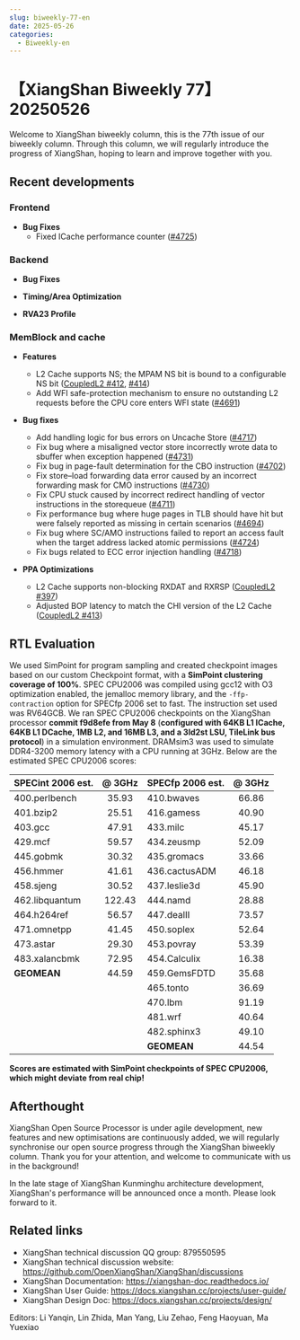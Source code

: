 ```yaml
---
slug: biweekly-77-en
date: 2025-05-26
categories:
  - Biweekly-en
---
```


# 【XiangShan Biweekly 77】20250526

Welcome to XiangShan biweekly column, this is the 77th issue of our biweekly column. Through this column, we will regularly introduce the progress of XiangShan, hoping to learn and improve together with you.

<!-- more -->
## Recent developments

### Frontend

- **Bug Fixes**
    - Fixed ICache performance counter ([#4725](https://github.com/OpenXiangShan/XiangShan/pull/4725))

### Backend

- **Bug Fixes**

- **Timing/Area Optimization**

- **RVA23 Profile**

### MemBlock and cache

- **Features**
  - L2 Cache supports NS; the MPAM NS bit is bound to a configurable NS bit ([CoupledL2 #412](https://github.com/OpenXiangShan/CoupledL2/pull/412), [#414](https://github.com/OpenXiangShan/CoupledL2/pull/414))
  - Add WFI safe-protection mechanism to ensure no outstanding L2 requests before the CPU core enters WFI state ([#4691](https://github.com/OpenXiangShan/XiangShan/pull/4691))

- **Bug fixes**
  - Add handling logic for bus errors on Uncache Store ([#4717](https://github.com/OpenXiangShan/XiangShan/pull/4717))
  - Fix bug where a misaligned vector store incorrectly wrote data to sbuffer when exception happened ([#4731](https://github.com/OpenXiangShan/XiangShan/pull/4731))
  - Fix bug in page-fault determination for the CBO instruction ([#4702](https://github.com/OpenXiangShan/XiangShan/pull/4702))
  - Fix store–load forwarding data error caused by an incorrect forwarding mask for CMO instructions ([#4730](https://github.com/OpenXiangShan/XiangShan/pull/4730))
  - Fix CPU stuck caused by incorrect redirect handling of vector instructions in the storequeue ([#4711](https://github.com/OpenXiangShan/XiangShan/pull/4711))
  - Fix performance bug where huge pages in TLB should have hit but were falsely reported as missing in certain scenarios ([#4694](https://github.com/OpenXiangShan/XiangShan/pull/4694))
  - Fix bug where SC/AMO instructions failed to report an access fault when the target address lacked atomic permissions ([#4724](https://github.com/OpenXiangShan/XiangShan/pull/4724))
  - Fix bugs related to ECC error injection handling ([#4718](https://github.com/OpenXiangShan/XiangShan/pull/4718))

- **PPA Optimizations**
  - L2 Cache supports non-blocking RXDAT and RXRSP ([CoupledL2 #397](https://github.com/OpenXiangShan/CoupledL2/pull/397))
  - Adjusted BOP latency to match the CHI version of the L2 Cache ([CoupledL2 #413](https://github.com/OpenXiangShan/CoupledL2/pull/413))

## RTL Evaluation

We used SimPoint for program sampling and created checkpoint images based on our custom Checkpoint format, with a **SimPoint clustering coverage of 100%**. SPEC CPU2006 was compiled using gcc12 with O3 optimization enabled, the jemalloc memory library, and the `-ffp-contraction` option for SPECfp 2006 set to fast. The instruction set used was RV64GCB. We ran SPEC CPU2006 checkpoints on the XiangShan processor **commit f9d8efe from May 8** (**configured with 64KB L1 ICache, 64KB L1 DCache, 1MB L2, and 16MB L3, and a 3ld2st LSU, TileLink bus protocol**) in a simulation environment. DRAMsim3 was used to simulate DDR4-3200 memory latency with a CPU running at 3GHz. Below are the estimated SPEC CPU2006 scores:

| SPECint 2006 est. | @ 3GHz | SPECfp 2006 est.  | @ 3GHz |
| :---------------- | :----: | :---------------- | :----: |
| 400.perlbench     | 35.93  | 410.bwaves        | 66.86  |
| 401.bzip2         | 25.51  | 416.gamess        | 40.90  |
| 403.gcc           | 47.91  | 433.milc          | 45.17  |
| 429.mcf           | 59.57  | 434.zeusmp        | 52.09  |
| 445.gobmk         | 30.32  | 435.gromacs       | 33.66  |
| 456.hmmer         | 41.61  | 436.cactusADM     | 46.18  |
| 458.sjeng         | 30.52  | 437.leslie3d      | 45.90  |
| 462.libquantum    | 122.43 | 444.namd          | 28.88  |
| 464.h264ref       | 56.57  | 447.dealII        | 73.57  |
| 471.omnetpp       | 41.45  | 450.soplex        | 52.64  |
| 473.astar         | 29.30  | 453.povray        | 53.39  |
| 483.xalancbmk     | 72.95  | 454.Calculix      | 16.38  |
| **GEOMEAN**       | 44.59  | 459.GemsFDTD      | 35.68  |
|                   |        | 465.tonto         | 36.69  |
|                   |        | 470.lbm           | 91.19  |
|                   |        | 481.wrf           | 40.64  |
|                   |        | 482.sphinx3       | 49.10  |
|                   |        | **GEOMEAN**       | 44.54  |

**Scores are estimated with SimPoint checkpoints of SPEC CPU2006, which might deviate from real chip!**

## Afterthought

XiangShan Open Source Processor is under agile development, new features and new optimisations are continuously added, we will regularly synchronise our open source progress through the XiangShan biweekly column. Thank you for your attention, and welcome to communicate with us in the background!

In the late stage of XiangShan Kunminghu architecture development, XiangShan's performance will be announced once a month. Please look forward to it.

## Related links

- XiangShan technical discussion QQ group: 879550595
- XiangShan technical discussion website: https://github.com/OpenXiangShan/XiangShan/discussions
- XiangShan Documentation: https://xiangshan-doc.readthedocs.io/
- XiangShan User Guide: https://docs.xiangshan.cc/projects/user-guide/
- XiangShan Design Doc: https://docs.xiangshan.cc/projects/design/

Editors: Li Yanqin, Lin Zhida, Man Yang, Liu Zehao, Feng Haoyuan, Ma Yuexiao
